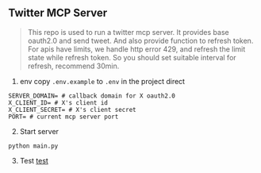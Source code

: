 ## Twitter MCP Server
> This repo is used to run a twitter mcp server. It provides base oauth2.0 and send tweet. And also provide function to refresh token.
> For apis have limits, we handle http error 429, and refresh the limit state while refresh token. So you should set suitable interval
> for refresh, recommend 30min.

1. env
 copy `.env.example` to `.env` in the project direct
```commandline
SERVER_DOMAIN= # callback domain for X oauth2.0
X_CLIENT_ID= # X's client id
X_CLIENT_SECRET= # X's client secret
PORT= # current mcp server port
```

2. Start server
```commandline
python main.py
```

3. Test [test](test.py)